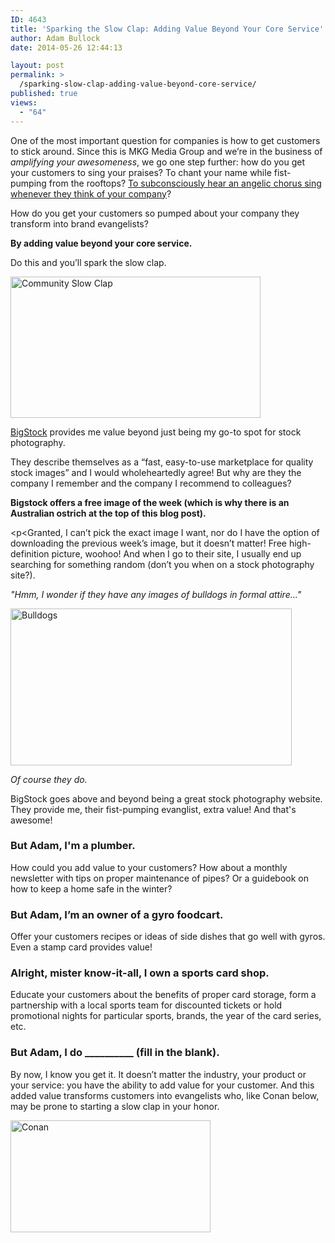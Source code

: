```yaml
---
ID: 4643
title: 'Sparking the Slow Clap: Adding Value Beyond Your Core Service'
author: Adam Bullock
date: 2014-05-26 12:44:13

layout: post
permalink: >
  /sparking-slow-clap-adding-value-beyond-core-service/
published: true
views:
  - "64"
---
```

<p>One of the most important question for companies is how to get customers to stick around. Since this is MKG Media Group and we’re in the business of <i>amplifying your awesomeness</i>, we go one step further: how do you get your customers to sing your praises? To chant your name while fist-pumping from the rooftops? <a href="https://www.youtube.com/watch?v=N2-eRWgyGq8" target="_blank">To subconsciously hear an angelic chorus sing whenever they think of your company</a>?</p>

<p>How do you get your customers so pumped about your company they transform into brand evangelists?</p>

<p><strong>By adding value beyond your core service.</strong></p>

<p>Do this and you’ll spark the slow clap.</p>

<!--more-->

<a href="http://mkgmediagroup.com/wp-content/uploads/2014/05/slowclapgif.gif"><img src="http://mkgmediagroup.com/wp-content/uploads/2014/05/slowclapgif.gif" alt="Community Slow Clap" width="400" height="226" class="alignnone size-full wp-image-4644" /></a>

<p><a href="http://www.bigstockphoto.com/" target="_blank">BigStock</a> provides me value beyond just being my go-to spot for stock photography.</p>

<p>They describe themselves as a “fast, easy-to-use marketplace for quality stock images” and I would wholeheartedly agree! But why are they the company I remember and the company I recommend to colleagues?</p>

<p><strong>Bigstock offers a free image of the week (which is why there is an Australian ostrich at the top of this blog post).</strong></p>

<p<Granted, I can’t pick the exact image I want, nor do I have the option of downloading the previous week’s image, but it doesn’t matter! Free high-definition picture, woohoo! And when I go to their site, I usually end up searching for something random (don’t you when on a stock photography site?).</p>

<p><i>"Hmm, I wonder if they have any images of bulldogs in formal attire..."</i></p>

<a href="http://www.bigstockphoto.com/image-40678831/stock-photo-males-bulldog-with-two-females-all-dressed-in-formal-clothing-isolated-on-white-background"><img src="http://mkgmediagroup.com/wp-content/uploads/2014/05/Bulldogs-Preview.jpg" alt="Bulldogs" width="450" height="251" class="alignnone size-full wp-image-4645" /></a>

<p><i>Of course they do.</i></p>

<p>BigStock goes above and beyond being a great stock photography website. They provide me, their fist-pumping evanglist, extra value! And that's awesome!</p>

<h3>But Adam, I'm a plumber.</h3>

<p>How could you add value to your customers? How about a monthly newsletter with tips on proper maintenance of pipes? Or a guidebook on how to keep a home safe in the winter?</p>

<h3>But Adam, I’m an owner of a gyro foodcart.</h3>

<p>Offer your customers recipes or ideas of side dishes that go well with gyros. Even a stamp card provides value!</p>

<h3>Alright, mister know-it-all, I own a sports card shop.</h3>

<p>Educate your customers about the benefits of proper card storage, form a partnership with a local sports team for discounted tickets or hold promotional nights for particular sports, brands, the year of the card series, etc.</p>

<h3>But Adam, I do __________ (fill in the blank).</h3>

<p>By now, I know you get it. It doesn’t matter the industry, your product or your service: you have the ability to add value for your customer. And this added value transforms customers into evangelists who, like Conan below, may be prone to starting a slow clap in your honor.</p>

<a href="http://mkgmediagroup.com/wp-content/uploads/2014/05/conanclap.gif"><img src="http://mkgmediagroup.com/wp-content/uploads/2014/05/conanclap.gif" alt="Conan" width="320" height="179" class="alignnone size-full wp-image-4646" /></a>